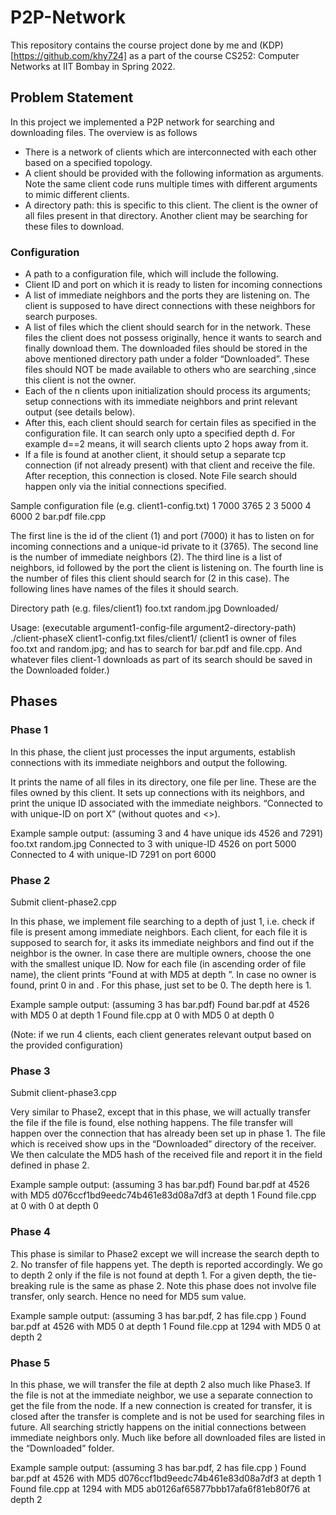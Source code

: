 # P2P-Network
This repository contains the course project done by me and (KDP)[https://github.com/khy724] as a part of the course CS252: Computer Networks at IIT Bombay in Spring 2022.

## Problem Statement
In this project we implemented a P2P network for searching and downloading files. The overview is as follows
 - There is a network of clients which are interconnected with each other based on a specified topology.
 - A client should be provided with the following information as arguments. Note the same client code runs multiple times with different arguments to mimic different clients.
 - A directory path: this is specific to this client. The client is the owner of all files present in that directory. Another client may be searching for these files to download.

### Configuration
 - A path to a configuration file, which will include the following.
 - Client ID and port on which it is ready to listen for incoming connections
 - A list of immediate neighbors and the ports they are listening on. The client is supposed to have direct connections with these neighbors for search purposes.
 - A list of files which the client should search for in the network. These files the client does not possess originally, hence it wants to search and finally download them. The downloaded files should be stored in the above mentioned directory path under a folder “Downloaded”. These files should NOT be made available to others who are searching ,since this client is not the owner.
 - Each of the n clients upon initialization should process its arguments; setup connections with its immediate neighbors and print relevant output (see details below).
 - After this, each client should search for certain files as specified in the configuration file. It can search only upto a specified depth d. For example d==2 means, it will search clients upto 2 hops away from it.
 - If a file is found at another client, it should setup a separate tcp connection (if not already present) with that client and receive the file. After reception, this connection is closed. Note File search should happen only via the initial connections specified. 

Sample configuration file (e.g. client1-config.txt)
1 7000 3765
2
3 5000 4 6000 
2
bar.pdf
file.cpp

The first line is the id of the client (1) and port (7000) it has to listen on for incoming connections and a unique-id private to it (3765). The second line is the number of immediate neighbors (2). The third line is a list of neighbors, id followed by the port the client is listening on. The fourth line is the number of files this client should search for (2 in this case). The  following lines have names of the files it should search. 

Directory path (e.g. files/client1)
foo.txt		random.jpg	Downloaded/


Usage: (executable argument1-config-file argument2-directory-path)
./client-phaseX client1-config.txt files/client1/
(client1 is owner of files foo.txt and random.jpg; and has to search for bar.pdf and file.cpp. And whatever files client-1 downloads as part of its search should be saved in the Downloaded folder.)


## Phases

### Phase 1

In this phase, the client just processes the input arguments, establish connections with its immediate neighbors and output the following.


It prints the name of all files in its directory, one file per line. These are the files owned by this client.
It sets up connections with its neighbors, and print the unique ID associated with the immediate neighbors. “Connected to <neighbor-ID> with unique-ID <unique ID of that neighbor> on port X” (without quotes and <>).

Example sample output: (assuming 3 and 4 have unique ids 4526 and 7291)
foo.txt
random.jpg
Connected to 3 with unique-ID 4526 on port 5000
Connected to 4 with unique-ID 7291 on port 6000
  
### Phase 2
Submit client-phase2.cpp

In this phase, we implement file searching to a depth of just 1, i.e. check if file is present among immediate neighbors. Each client, for each file it is supposed to search for, it asks its immediate neighbors and find out if the neighbor is the owner. In case there are multiple owners, choose the one with the smallest unique ID. Now for each file (in ascending order of file name), the client prints “Found <filename> at <client-unique-ID> with MD5 <hash> at depth <depth>”. In case no owner is found, print 0 in <client-unique-ID> and <depth>. For this phase, just set <hash> to be 0. The depth here is 1.

Example sample output: (assuming 3 has bar.pdf)
Found bar.pdf at 4526 with MD5 0 at depth 1
Found file.cpp at 0 with MD5 0 at depth 0

(Note: if we run 4 clients, each client generates relevant output based on the provided configuration)
### Phase 3
Submit client-phase3.cpp

Very similar to Phase2, except that in this phase, we will actually transfer the file if the file is found, else nothing happens. The file transfer will happen over the connection that has already been set up in phase 1. The file which is received show ups in the “Downloaded” directory of the receiver. We then calculate the MD5 hash of the received  file and report it in the <hash> field defined in phase 2.

Example sample output: (assuming 3 has bar.pdf)
Found bar.pdf at 4526 with MD5 d076ccf1bd9eedc74b461e83d08a7df3 at depth 1
Found file.cpp at 0 with 0 at depth 0

### Phase 4

This phase is similar to Phase2 except  we will increase the search depth to 2. No transfer of file happens yet. The depth is reported accordingly.  We go to depth 2 only if the file is not found at depth 1. For a given depth, the tie-breaking rule is the same as phase 2. Note this phase does not involve file transfer, only search. Hence no need for MD5 sum value.

Example sample output: (assuming 3 has bar.pdf, 2 has file.cpp )
Found bar.pdf at 4526 with MD5 0 at depth 1
Found file.cpp at 1294 with MD5 0 at depth 2
  
### Phase 5

In this phase, we will transfer the file at depth 2 also much like Phase3. If the file is not at the immediate neighbor, we use a separate connection to get the file from the node.  If a new connection is created for transfer, it is closed after the transfer is complete and is not be used for searching files in future. All searching strictly happens on the initial connections between immediate neighbors only.  Much like before all downloaded files are listed in the “Downloaded” folder.

Example sample output: (assuming 3 has bar.pdf, 2 has file.cpp )
Found bar.pdf at 4526 with MD5 d076ccf1bd9eedc74b461e83d08a7df3 at depth 1
Found file.cpp at 1294 with MD5 ab0126af65877bbb17afa6f81eb80f76 at depth 2
  

